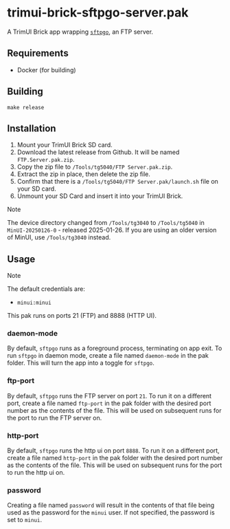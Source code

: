 # trimui-brick-sftpgo-server.pak

A TrimUI Brick app wrapping [`sftpgo`](https://github.com/drakkan/sftpgo), an FTP server.

## Requirements

- Docker (for building)

## Building

```shell
make release
```

## Installation

1. Mount your TrimUI Brick SD card.
2. Download the latest release from Github. It will be named `FTP.Server.pak.zip`.
3. Copy the zip file to `/Tools/tg5040/FTP Server.pak.zip`.
4. Extract the zip in place, then delete the zip file.
5. Confirm that there is a `/Tools/tg5040/FTP Server.pak/launch.sh` file on your SD card.
6. Unmount your SD Card and insert it into your TrimUI Brick.

> [!NOTE]
> The device directory changed from `/Tools/tg3040` to `/Tools/tg5040` in `MinUI-20250126-0` - released 2025-01-26. If you are using an older version of MinUI, use `/Tools/tg3040` instead.

## Usage

> [!NOTE]
> The default credentials are:
>
> - `minui:minui`

This pak runs on ports 21 (FTP) and 8888 (HTTP UI).

### daemon-mode

By default, `sftpgo` runs as a foreground process, terminating on app exit. To run `sftpgo` in daemon mode, create a file named `daemon-mode` in the pak folder. This will turn the app into a toggle for `sftpgo`.

### ftp-port

By default, `sftpgo` runs the FTP server on port `21`. To run it on a different port, create a file named `ftp-port` in the pak folder with the desired port number as the contents of the file. This will be used on subsequent runs for the port to run the FTP server on.

### http-port

By default, `sftpgo` runs the http ui on port `8888`. To run it on a different port, create a file named `http-port` in the pak folder with the desired port number as the contents of the file. This will be used on subsequent runs for the port to run the http ui on.

### password

Creating a file named `password` will result in the contents of that file being used as the password for the `minui` user. If not specified, the password is set to `minui`.
